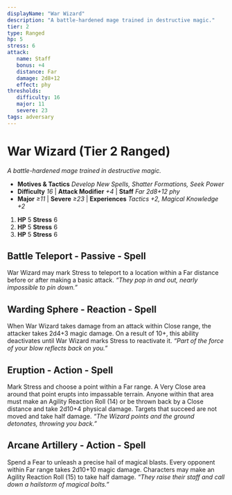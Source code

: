 ```yaml
---
displayName: "War Wizard"
description: "A battle-hardened mage trained in destructive magic."
tier: 2
type: Ranged
hp: 5
stress: 6
attack:
   name: Staff
   bonus: +4
   distance: Far
   damage: 2d8+12
   effect: phy
thresholds:
   difficulty: 16
   major: 11
   severe: 23
tags: adversary
---
```

# War Wizard (Tier 2 Ranged)
_A battle-hardened mage trained in destructive magic._

- **Motives & Tactics** _Develop New Spells, Shatter Formations, Seek Power_
- **Difficulty** _16_ | **Attack Modifier** _+4_ | **Staff** _Far 2d8+12 phy_
- **Major** _≥11_ | **Severe** _≥23_ | **Experiences** _Tactics +2, Magical Knowledge +2_

1. **HP** 5
   **Stress** 6
2. **HP** 5
   **Stress** 6
3. **HP** 5
   **Stress** 6

## Battle Teleport - Passive - Spell
War Wizard may mark Stress to teleport to a location within a Far distance before or after making a basic attack. _“They pop in and out, nearly impossible to pin down.”_

## Warding Sphere - Reaction - Spell
When War Wizard takes damage from an attack within Close range, the attacker takes 2d4+3 magic damage. On a result of 10+, this ability deactivates until War Wizard marks Stress to reactivate it. _“Part of the force of your blow reflects back on you.”_

## Eruption - Action - Spell
Mark Stress and choose a point within a Far range. A Very Close area around that point erupts into impassable terrain. Anyone within that area must make an Agility Reaction Roll (14) or be thrown back by a Close distance and take 2d10+4 physical damage. Targets that succeed are not moved and take half damage. _“The Wizard points and the ground detonates, throwing you back.”_

## Arcane Artillery - Action - Spell
Spend a Fear to unleash a precise hail of magical blasts. Every opponent within Far range takes 2d10+10 magic damage. Characters may make an Agility Reaction Roll (15) to take half damage. _“They raise their staff and call down a hailstorm of magical bolts.”_
